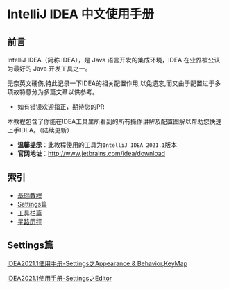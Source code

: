 # IntelliJ IDEA 中文使用手册

## 前言
IntelliJ IDEA（简称 IDEA），是 Java 语言开发的集成环境，IDEA 在业界被公认为最好的 Java 开发工具之一。

无奈英文硬伤,特此记录一下IDEA的相关配置作用,以免遗忘,而又由于配置过于多项故特意分为多篇文章以供参考。
- 如有错误欢迎指正，期待您的PR

本教程包含了你能在IDEA工具里所看到的所有操作讲解及配置图解以帮助您快速上手IDEA。（陆续更新）


- **温馨提示**：此教程使用的工具为`IntelliJ IDEA 2021.1`版本
- **官网地址**：http://www.jetbrains.com/idea/download




## 索引

- [基础教程](#基础教程)
- [Settings篇](#Settings篇)
- [工具栏篇](#疑难杂症)
- [星路历程](#星路历程)


## Settings篇

[IDEA2021.1使用手册-Settings之Appearance & Behavior,KeyMap]("https://blog.csdn.net/qq_41316955/article/details/116855191")

[IDEA2021.1使用手册-Settings之Editor]("https://blog.csdn.net/qq_41316955/article/details/116855191")

